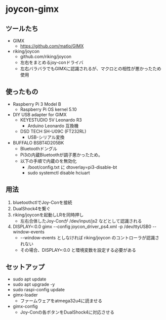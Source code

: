 # joycon-gimx
## ツールたち
- GIMX
    - https://github.com/matlo/GIMX
- riking/joycon
    - github.com/riking/joycon
    - 左右をまとめるjoy-conドライバ
    - 左右バラバラでもGIMXに認識されるが、マクロとの相性が悪かったため使用

## 使ったもの
- Raspberry Pi 3 Model B
    - Raspberry Pi OS kernel 5.10
- DIY USB adapter for GIMX
    - KEYESTUDIO 5V Leonardo R3
        - Arduino Leonardo 互換機
    - DSD TECH SH-U09C (FT232RL)
        - USB-シリアル変換
- BUFFALO BSBT4D205BK
    - Bluetoothドングル
    - Pi3の内蔵Bluetoothが調子悪かったため。
    - 以下の手順で内蔵のを無効化
        - /boot/config.txt に dtoverlay=pi3-disable-bt
        - sudo systemctl disable hciuart

## 用法
1. bluetoothctlでJoy-Conを接続
2. DualShock4を繋ぐ
3. riking/joyconを起動しLRを同時押し
    - 左右合体したJoy-Conが /dev/input/js2 などとして認識される
4. DISPLAY=:0.0 gimx --config joycon_driver_ps4.xml -p /dev/ttyUSB0 --window-events
    - --window-events としなければ riking/joycon のコントローラが認識されない
    - その場合、DISPLAY=:0.0 と環境変数を設定する必要がある

## セットアップ
- sudo apt update
- sudo apt upgrade -y
- sudo raspi-config update
- gimx-loader
    - ファームウェアをatmega32u4に読ませる
- gimx-config
    - Joy-Conの各ボタンをDualShock4に対応させる
